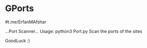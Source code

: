 # GPorts
#t.me/ErfanMAfshar

...Port Scanner...
Usage: python3 Port.py
Scan the ports of the sites

GoodLuck :)
